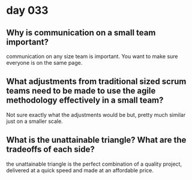 # day 033

## Why is communication on a small team important?

communication on any size team is important. You want to make sure everyone is on the same page.

## What adjustments from traditional sized scrum teams need to be made to use the agile methodology effectively in a small team?

Not sure exactly what the adjustments would be but, pretty much similar just on a smaller scale.

## What is the unattainable triangle? What are the tradeoffs of each side?

the unattainable triangle is the perfect combination of a quality project, delivered at a quick speed and made at an affordable price.
